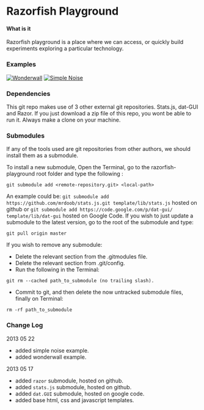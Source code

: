 Razorfish Playground
========

#### What is it ####

Razorfish playground is a place where we can access, or quickly build experiments exploring a particular technology.


### Examples ###
[![Wonderwall](http://andrevenancio.github.com/razorfish-playground/wonderwall/preview.png)](http://andrevenancio.github.com/razorfish-playground/wonderwall/wonderwall.html)
[![Simple Noise](http://andrevenancio.github.com/razorfish-playground/noise/preview.png)](http://andrevenancio.github.com/razorfish-playground/noise/simplenoise.html)


### Dependencies ###

This git repo makes use of 3 other external git repositories. Stats.js, dat-GUI and Razor. If you just download a zip file of this repo, you wont be able to run it. Always make a clone on your machine.


### Submodules ###

If any of the tools used are git repositories from other authors, we should install them as a submodule.

To install a new submodule, Open the Terminal, go to the razorfish-playground root folder and type the following :
```
git submodule add <remote-repository.git> <local-path>
```
An example could be: `git submodule add https://github.com/mrdoob/stats.js.git template/lib/stats.js` hosted on github or `git submodule add https://code.google.com/p/dat-gui/  template/lib/dat-gui` hosted on Google Code.
If you wish to just update a submodule to the latest version, go to the root of the submodule and type:
```
git pull origin master
```
If you wish to remove any submodule:
* Delete the relevant section from the .gitmodules file.
* Delete the relevant section from .git/config.
* Run the following in the Terminal:

```
git rm --cached path_to_submodule (no trailing slash).
```
* Commit to git, and then delete the now untracked submodule files, finally on Terminal:
```
rm -rf path_to_submodule
```


### Change Log ###
2013 05 22
* added simple noise example.
* added wonderwall example.

2013 05 17
* added `razor` submodule, hosted on github.
* added `stats.js` submodule, hosted on github.
* added `dat.GUI` submodule, hosted on google code.
* added base html, css and javascript templates.
